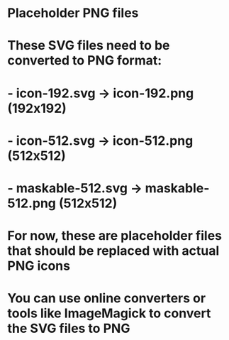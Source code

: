 # Placeholder PNG files
# These SVG files need to be converted to PNG format:
# - icon-192.svg -> icon-192.png (192x192)
# - icon-512.svg -> icon-512.png (512x512) 
# - maskable-512.svg -> maskable-512.png (512x512)

# For now, these are placeholder files that should be replaced with actual PNG icons
# You can use online converters or tools like ImageMagick to convert the SVG files to PNG
